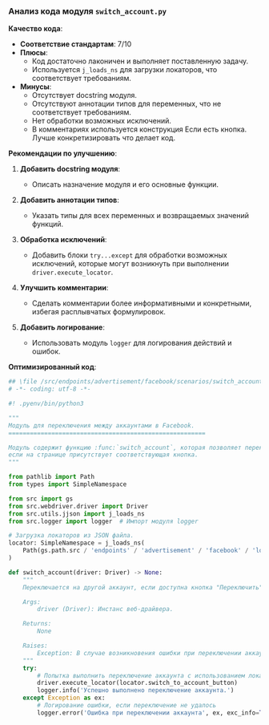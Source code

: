 ### **Анализ кода модуля `switch_account.py`**

**Качество кода**:
- **Соответствие стандартам**: 7/10
- **Плюсы**:
    - Код достаточно лаконичен и выполняет поставленную задачу.
    - Используется `j_loads_ns` для загрузки локаторов, что соответствует требованиям.
- **Минусы**:
    - Отсутствует docstring модуля.
    - Отсутствуют аннотации типов для переменных, что не соответствует требованиям.
    - Нет обработки возможных исключений.
    - В комментариях используется конструкция Если есть кнопка. Лучше конкретизировать что делает код.

**Рекомендации по улучшению**:

1.  **Добавить docstring модуля**:
    - Описать назначение модуля и его основные функции.

2.  **Добавить аннотации типов**:
    - Указать типы для всех переменных и возвращаемых значений функций.

3.  **Обработка исключений**:
    - Добавить блоки `try...except` для обработки возможных исключений, которые могут возникнуть при выполнении `driver.execute_locator`.

4.  **Улучшить комментарии**:
    - Сделать комментарии более информативными и конкретными, избегая расплывчатых формулировок.

5.  **Добавить логирование**:
    - Использовать модуль `logger` для логирования действий и ошибок.

**Оптимизированный код**:

```python
## \file /src/endpoints/advertisement/facebook/scenarios/switch_account.py
# -*- coding: utf-8 -*-

#! .pyenv/bin/python3

"""
Модуль для переключения между аккаунтами в Facebook.
=======================================================

Модуль содержит функцию :func:`switch_account`, которая позволяет переключаться между аккаунтами,
если на странице присутствует соответствующая кнопка.
"""

from pathlib import Path
from types import SimpleNamespace

from src import gs
from src.webdriver.driver import Driver
from src.utils.jjson import j_loads_ns
from src.logger import logger  # Импорт модуля logger

# Загрузка локаторов из JSON файла.
locator: SimpleNamespace = j_loads_ns(
    Path(gs.path.src / 'endpoints' / 'advertisement' / 'facebook' / 'locators' / 'post_message.json')
)

def switch_account(driver: Driver) -> None:
    """
    Переключается на другой аккаунт, если доступна кнопка "Переключить".

    Args:
        driver (Driver): Инстанс веб-драйвера.

    Returns:
        None

    Raises:
        Exception: В случае возникновения ошибки при переключении аккаунта.
    """
    try:
        # Попытка выполнить переключение аккаунта с использованием локатора кнопки "Переключить"
        driver.execute_locator(locator.switch_to_account_button)
        logger.info('Успешно выполнено переключение аккаунта.')
    except Exception as ex:
        # Логирование ошибки, если переключение не удалось
        logger.error('Ошибка при переключении аккаунта', ex, exc_info=True)